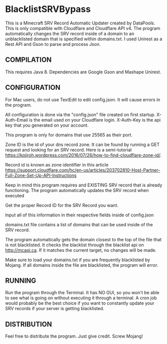 # BlacklistSRVBypass
This is a Minecraft SRV Record Automatic Updater created by DataPools. This is only compatible with Cloudflare and Cloudflare API v4. The program automatically changes the SRV record inside of a domain to an unblacklisted domain that is specified within domains.txt. I used Unirest as a Rest API and Gson to parse and process Json.

## COMPILATION
This requires Java 8. Dependencies are Google Gson and Mashape Unirest. 

## CONFIGURATION

For Mac users, do not use TextEdit to edit config.json. It will cause errors in the program.

All configuration is done via the "config.json" file created on first startup. X-Auth-Email is the email used on your Cloudflare login. X-Auth-Key is the api key that you generated on your account.

This program is only for domains that use 25565 as their port. 

Zone ID is the id of your dns record zone. It can be found by running a GET request and looking for an SRV record. Here is a semi-tutorial https://kojiroh.wordpress.com/2016/07/26/how-to-find-cloudflare-zone-id/.

Record id is known as zone identifier in this article https://support.cloudflare.com/hc/en-us/articles/203702810-Host-Partner-Full-Zone-Set-Up-API-Instructions

Keep in mind this program requires and EXISTING SRV record that is already functioning. The program automatically updates the SRV record when executed

Get the proper Record ID for the SRV Record you want.

Input all of this information in their respective fields inside of config.json

domains.txt file contains a list of domains that can be used inside of the SRV record.

The program automatically gets the domain closest to the top of the file that is not blacklisted. It checks the blacklist through the blacklist api on http://mcapi.ca. If it matches the current target, no changes will be made.

Make sure to load your domains.txt if you are frequently blacklisted by Mojang. If all domains inside the file are blacklisted, the program will error.

## RUNNING

Run the program through the Terminal. It has NO GUI, so you won't be able to see what is going on without executing it through a terminal. A cron job would probably be the best choice if you want to constantly update your SRV records if your server is getting blacklisted.

## DISTRIBUTION

Feel free to distribute the program. Just give credit. Screw Mojang!
